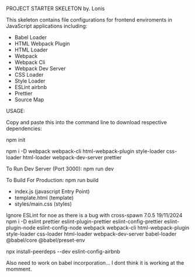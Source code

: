 PROJECT STARTER SKELETON by. Lonis

This skeleton contains file configurations for frontend
enviroments in JavaScript applications including:

- Babel Loader
- HTML Webpack Plugin
- HTML Loader
- Webpack
- Webpack Cli
- Webpack Dev Server
- CSS Loader
- Style Loader
- ESLint airbnb
- Prettier
- Source Map

USAGE:

Copy and paste this into the command line to download respective dependencies:

npm init

npm i -D webpack webpack-cli html-webpack-plugin style-loader css-loader html-loader webpack-dev-server prettier

To Run Dev Server (Port 3000):
npm run dev

To Build For Production:
npm run build

- index.js (javascript Entry Point)
- template.html (template)
- styles/main.css (styles)



Ignore ESLint for noe as there is a bug with cross-spawn 7.0.5 19/11/2024
npm i -D eslint prettier eslint-plugin-prettier eslint-config-prettier eslint-plugin-node eslint-config-node webpack webpack-cli html-webpack-plugin style-loader css-loader html-loader webpack-dev-server babel-loader @babel/core @babel/preset-env

npx install-peerdeps --dev eslint-config-airbnb

Also need to work on babel incorporation... I dont think it is working at the momment.